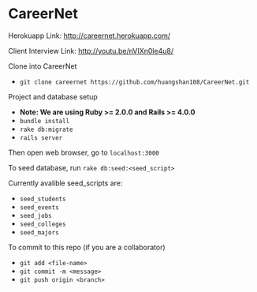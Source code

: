 # CareerNet

Herokuapp Link: http://careernet.herokuapp.com/

Client Interview Link: http://youtu.be/nVIXn0le4u8/

Clone into CareerNet
* `git clone careernet https://github.com/huangshan108/CareerNet.git`

Project and database setup
* **Note: We are using Ruby >= 2.0.0 and Rails >= 4.0.0**
* `bundle install`
* `rake db:migrate`
* `rails server`

Then open web browser, go to `localhost:3000`

To seed database, run `rake db:seed:<seed_script>`

Currently avalible seed_scripts are:
* `seed_students`
* `seed_events`
* `seed_jobs`
* `seed_colleges`
* `seed_majors`

To commit to this repo (if you are a collaborator)
* `git add <file-name>`
* `git commit -m <message>`
* `git push origin <branch>`
